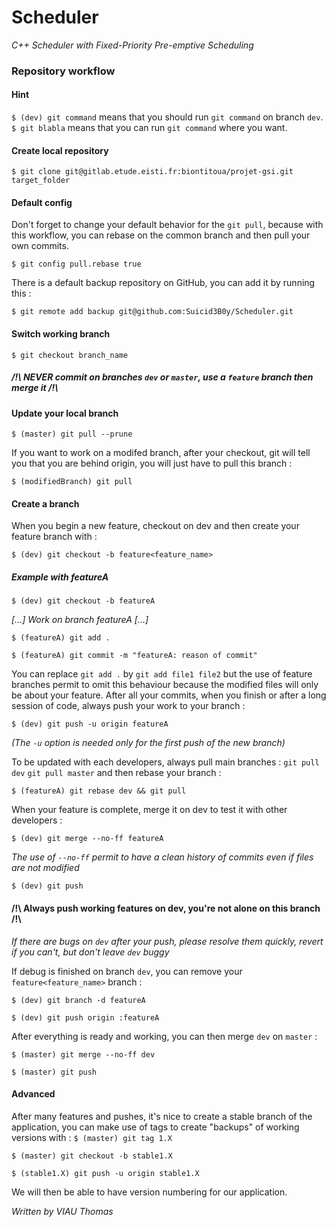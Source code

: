 # Scheduler
*C++ Scheduler with Fixed-Priority Pre-emptive Scheduling*

### Repository workflow
#### Hint 
`$ (dev) git command` means that you should run `git command` on branch `dev`. `$ git blabla` means that you can run `git command` where you want.

#### Create local repository
`$ git clone git@gitlab.etude.eisti.fr:biontitoua/projet-gsi.git target_folder`

#### Default config
Don't forget to change your default behavior for the `git pull`, because with this workflow, you can rebase on the common branch and then pull your own commits. 

`$ git config pull.rebase true`

There is a default backup repository on GitHub, you can add it by running this :

`$ git remote add backup git@github.com:Suicid3B0y/Scheduler.git`

#### Switch working branch
`$ git checkout branch_name`

##### /!\ NEVER commit on branches `dev` or `master`, use a `feature` branch then merge it /!\

#### Update your local branch
`$ (master) git pull --prune`

If you want to work on a modifed branch, after your checkout, git will tell you that you are behind origin, you will just have to pull this branch :

`$ (modifiedBranch) git pull`

#### Create a branch
When you begin a new feature, checkout on dev and then create your feature branch with :

`$ (dev) git checkout -b feature<feature_name>`

##### Example with featureA
`$ (dev) git checkout -b featureA`

*[...] Work on branch featureA [...]*

`$ (featureA) git add .`

`$ (featureA) git commit -m "featureA: reason of commit"`

You can replace `git add .` by `git add file1 file2` but the use of feature branches permit to omit this behaviour because the modified files will only be about your feature. After all your commits, when you finish or after a long session of code, always push your work to your branch :

`$ (dev) git push -u origin featureA`

*(The `-u` option is needed only for the first push of the new branch)*

To be updated with each developers, always pull main branches :
`git pull dev`
`git pull master`
and then rebase your branch :

`$ (featureA) git rebase dev && git pull`

When your feature is complete, merge it on dev to test it with other developers :

`$ (dev) git merge --no-ff featureA`

*The use of `--no-ff` permit to have a clean history of commits even if files are not modified*

`$ (dev) git push`

#### /!\ Always push working features on dev, you're not alone on this branch /!\
*If there are bugs on `dev` after your push, please resolve them quickly, revert if you can't, but don't leave `dev` buggy*

If debug is finished on branch `dev`, you can remove your `feature<feature_name>` branch :

`$ (dev) git branch -d featureA`

`$ (dev) git push origin :featureA`

After everything is ready and working, you can then merge `dev` on `master` :

`$ (master) git merge --no-ff dev`

`$ (master) git push`

#### Advanced
After many features and pushes, it's nice to create a stable branch of the application, you can make use of tags to create "backups" of working versions with :
`$ (master) git tag 1.X`

`$ (master) git checkout -b stable1.X`

`$ (stable1.X) git push -u origin stable1.X`

We will then be able to have version numbering for our application.

*Written by VIAU Thomas*
